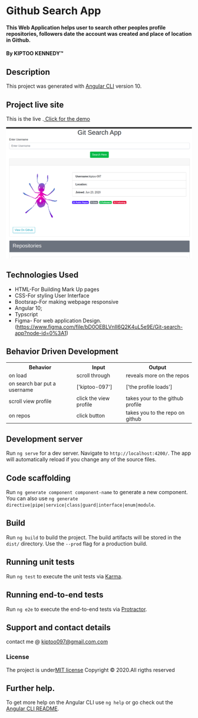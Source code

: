 #  Github Search App
#### This Web Application helps user to search other peoples profile repositories, followers date the account was created and place of location in Github.

#### By **KIPTOO KENNEDY**&trade;

## Description

This project was generated with [Angular CLI](https://github.com/angular/angular-cli) version 10.

## Project live site
  This is the live .[ Click for the demo]( https://kiptoo-097.github.io/Git-search/)

  ![Image](src/assets/img.png)

  ## Technologies Used
* HTML-For Building Mark Up pages
* CSS-For styling User Interface
* Bootsrap-For making webpage responsive
* Angular 10;
* Typscript
* Figma- For web application Design.(https://www.figma.com/file/bD0OEBLVnII6Q2K4uL5e9E/Git-search-app?node-id=0%3A1)

## Behavior Driven Development
<table>
    <tr>
      <th>Behavior</th> 
      <th>Input</th> 
      <th>Output</th>   
    </tr>
    <tr>
        <td>on load</td>
        <td>scroll through </td>
        <td>reveals more on the repos</td>
    </tr> 
    <tr>
        <td>on search bar put a username</td>
        <td>['kiptoo-097']</td>
        <td>['the profile loads']</td>
    </tr>
    <tr>
        <td>scroll  view profile</td>
        <td>click the view profile</td>
        <td>takes your to the github profile</td>
    </tr>
    <tr>
        <td>on repos</td>
        <td>click button</td>
        <td>takes you to the repo on github</td>
    </tr>
       
</table>


## Development server

Run `ng serve` for a dev server. Navigate to `http://localhost:4200/`. The app will automatically reload if you change any of the source files.

## Code scaffolding

Run `ng generate component component-name` to generate a new component. You can also use `ng generate directive|pipe|service|class|guard|interface|enum|module`.

## Build

Run `ng build` to build the project. The build artifacts will be stored in the `dist/` directory. Use the `--prod` flag for a production build.

## Running unit tests

Run `ng test` to execute the unit tests via [Karma](https://karma-runner.github.io).

## Running end-to-end tests

Run `ng e2e` to execute the end-to-end tests via [Protractor](http://www.protractortest.org/).

## Support and contact details
contact me @ kiptoo097@gmail.com.com
### License
The project is under[MIT license](/blob/master/LICENSE)
Copyright &copy; 2020.All rigths reserved

## Further help.

To get more help on the Angular CLI use `ng help` or go check out the [Angular CLI README](https://github.com/angular/angular-cli/blob/master/README.md).